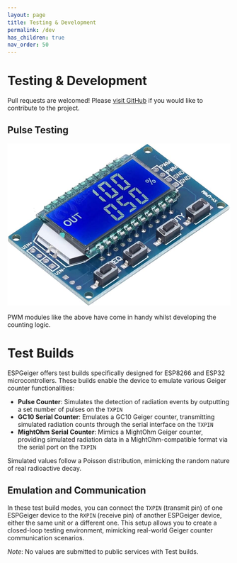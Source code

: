 ```yaml
---
layout: page
title: Testing & Development
permalink: /dev
has_children: true
nav_order: 50
---
```


# Testing & Development

Pull requests are welcomed! Please [visit GitHub](https://github.com/steadramon/ESPGeiger) if you would like to contribute to the project.

## Pulse Testing

![PWM module](img/pwmmodule.jpg)

PWM modules like the above have come in handy whilst developing the counting logic.

# Test Builds

ESPGeiger offers test builds specifically designed for ESP8266 and ESP32 microcontrollers. These builds enable the device to emulate various Geiger counter functionalities:

- __Pulse Counter__: Simulates the detection of radiation events by outputting a set number of pulses on the `TXPIN`
- __GC10 Serial Counter__: Emulates a GC10 Geiger counter, transmitting simulated radiation counts through the serial interface on the `TXPIN`
- __MightOhm Serial Counter__: Mimics a MightOhm Geiger counter, providing simulated radiation data in a MightOhm-compatible format via the serial port on the `TXPIN`

Simulated values follow a Poisson distribution, mimicking the random nature of real radioactive decay.

## Emulation and Communication

In these test build modes, you can connect the `TXPIN` (transmit pin) of one ESPGeiger device to the `RXPIN` (receive pin) of another ESPGeiger device, either the same unit or a different one. This setup allows you to create a closed-loop testing environment, mimicking real-world Geiger counter communication scenarios.

_Note_: No values are submitted to public services with Test builds.